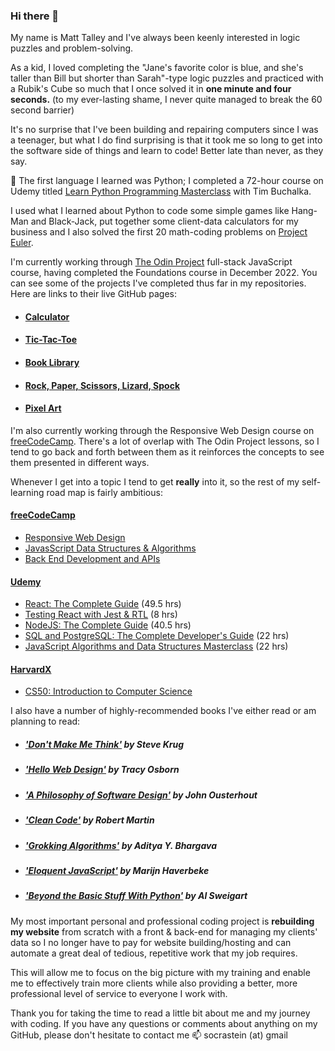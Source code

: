 ### Hi there 👋

My name is Matt Talley and I've always been keenly interested in logic puzzles and problem-solving. 

As a kid, I loved completing the "Jane's favorite color is blue, and she's taller than Bill but shorter than Sarah"-type logic puzzles and practiced with a Rubik's Cube so much that I once solved it in **one minute and four seconds.** (to my ever-lasting shame, I never quite managed to break the 60 second barrier)

It's no surprise that I've been building and repairing computers since I was a teenager, but what I do find surprising is that it took me so long to get into the software side of things and learn to code! Better late than never, as they say. 

🌱 The first language I learned was Python; I completed a 72-hour course on Udemy titled [Learn Python Programming Masterclass](https://www.udemy.com/course/python-the-complete-python-developer-course/) with Tim Buchalka. 

I used what I learned about Python to code some simple games like Hang-Man and Black-Jack, put together some client-data calculators for my business and I also solved the first 20 math-coding problems on [Project Euler](https://projecteuler.net/).

I'm currently working through [The Odin Project](https://www.theodinproject.com/) full-stack JavaScript course, having completed the Foundations course in December 2022. You can see some of the projects I've completed thus far in my repositories. Here are links to their live GitHub pages:

- #### [Calculator](https://socrastein.github.io/calculator/)
- #### [Tic-Tac-Toe](https://socrastein.github.io/tic-tac-toe/)
- #### [Book Library](https://socrastein.github.io/book-library/)
- #### [Rock, Paper, Scissors, Lizard, Spock](https://socrastein.github.io/rock-paper-scissors-lizard-spock/)
- #### [Pixel Art](https://socrastein.github.io/pixel-art/)

I'm also currently working through the Responsive Web Design course on [freeCodeCamp](https://www.freecodecamp.org/). There's a lot of overlap with The Odin Project lessons, so I tend to go back and forth between them as it reinforces the concepts to see them presented in different ways.  

Whenever I get into a topic I tend to get **really** into it, so the rest of my self-learning road map is fairly ambitious: 

#### [freeCodeCamp](https://www.freecodecamp.org/)
  - [Responsive Web Design](https://www.freecodecamp.org/learn/2022/responsive-web-design/)
  - [JavasScript Data Structures & Algorithms](https://www.freecodecamp.org/learn/javascript-algorithms-and-data-structures/)
  - [Back End Development and APIs](https://www.freecodecamp.org/learn/back-end-development-and-apis/)

#### [Udemy](https://www.udemy.com/)
  - [React: The Complete Guide](https://www.udemy.com/course/react-the-complete-guide-incl-redux/) (49.5 hrs)
  - [Testing React with Jest & RTL](https://www.udemy.com/course/react-testing-library/) (8 hrs)
  - [NodeJS: The Complete Guide](https://www.udemy.com/course/nodejs-the-complete-guide/) (40.5 hrs)
  - [SQL and PostgreSQL: The Complete Developer's Guide](https://www.udemy.com/course/sql-and-postgresql/) (22 hrs)
  - [JavaScript Algorithms and Data Structures Masterclass](https://www.udemy.com/course/js-algorithms-and-data-structures-masterclass/) (22 hrs)

#### [HarvardX](https://www.edx.org/school/harvardx)
  - [CS50: Introduction to Computer Science](https://cs50.harvard.edu/x/2023/)

I also have a number of highly-recommended books I've either read or am planning to read:

- ##### ['Don't Make Me Think'](https://amzn.to/3R5sMP0) by Steve Krug
- ##### ['Hello Web Design'](https://nostarch.com/hello-web-design) by Tracy Osborn
- ##### ['A Philosophy of Software Design'](https://amzn.to/3H3jwGq) by John Ousterhout
- ##### ['Clean Code'](https://amzn.to/3WMmB3G) by Robert Martin
- ##### ['Grokking Algorithms'](https://www.manning.com/books/grokking-algorithms) by Aditya Y. Bhargava
- ##### ['Eloquent JavaScript'](https://eloquentjavascript.net/) by Marijn Haverbeke
- ##### ['Beyond the Basic Stuff With Python'](https://inventwithpython.com/beyond/) by Al Sweigart

My most important personal and professional coding project is **rebuilding my website** from scratch with a front & back-end for managing my clients' data so I no longer have to pay for website building/hosting and can automate a great deal of tedious, repetitive work that my job requires. 

This will allow me to focus on the big picture with my training and enable me to effectively train more clients while also providing a better, more professional level of service to everyone I work with. 

Thank you for taking the time to read a little bit about me and my journey with coding. If you have any questions or comments about anything on my GitHub, please don't hesitate to contact me 📫 socrastein (at) gmail

<!--
**socrastein/socrastein** is a ✨ _special_ ✨ repository because its `README.md` (this file) appears on your GitHub profile.

Here are some ideas to get you started:

- 🔭 I’m currently working on ...
- 🌱 I’m currently learning ...
- 👯 I’m looking to collaborate on ...
- 🤔 I’m looking for help with ...
- 💬 Ask me about ...
- 📫 How to reach me: ...
- 😄 Pronouns: ...
- ⚡ Fun fact: ...
-->
